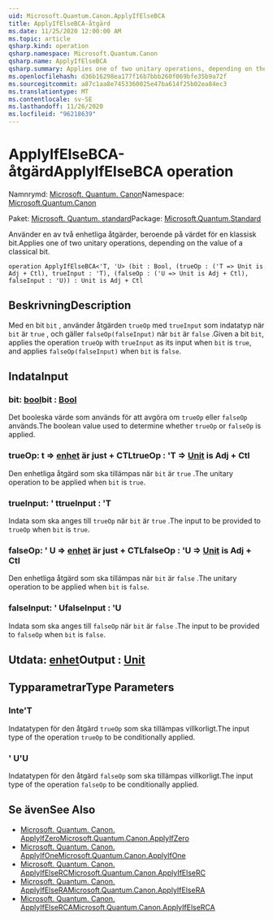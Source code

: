 ```yaml
---
uid: Microsoft.Quantum.Canon.ApplyIfElseBCA
title: ApplyIfElseBCA-åtgärd
ms.date: 11/25/2020 12:00:00 AM
ms.topic: article
qsharp.kind: operation
qsharp.namespace: Microsoft.Quantum.Canon
qsharp.name: ApplyIfElseBCA
qsharp.summary: Applies one of two unitary operations, depending on the value of a classical bit.
ms.openlocfilehash: d36b16298ea177f16b7bbb260f069bfe35b9a72f
ms.sourcegitcommit: a87c1aa8e7453360025e47ba614f25b02ea84ec3
ms.translationtype: MT
ms.contentlocale: sv-SE
ms.lasthandoff: 11/26/2020
ms.locfileid: "96218639"
---
```

# <a name="applyifelsebca-operation"></a><span data-ttu-id="8f93b-102">ApplyIfElseBCA-åtgärd</span><span class="sxs-lookup"><span data-stu-id="8f93b-102">ApplyIfElseBCA operation</span></span>

<span data-ttu-id="8f93b-103">Namnrymd: [Microsoft. Quantum. Canon](xref:Microsoft.Quantum.Canon)</span><span class="sxs-lookup"><span data-stu-id="8f93b-103">Namespace: [Microsoft.Quantum.Canon](xref:Microsoft.Quantum.Canon)</span></span>

<span data-ttu-id="8f93b-104">Paket: [Microsoft. Quantum. standard](https://nuget.org/packages/Microsoft.Quantum.Standard)</span><span class="sxs-lookup"><span data-stu-id="8f93b-104">Package: [Microsoft.Quantum.Standard](https://nuget.org/packages/Microsoft.Quantum.Standard)</span></span>


<span data-ttu-id="8f93b-105">Använder en av två enhetliga åtgärder, beroende på värdet för en klassisk bit.</span><span class="sxs-lookup"><span data-stu-id="8f93b-105">Applies one of two unitary operations, depending on the value of a classical bit.</span></span>

```qsharp
operation ApplyIfElseBCA<'T, 'U> (bit : Bool, (trueOp : ('T => Unit is Adj + Ctl), trueInput : 'T), (falseOp : ('U => Unit is Adj + Ctl), falseInput : 'U)) : Unit is Adj + Ctl
```


## <a name="description"></a><span data-ttu-id="8f93b-106">Beskrivning</span><span class="sxs-lookup"><span data-stu-id="8f93b-106">Description</span></span>

<span data-ttu-id="8f93b-107">Med en bit `bit` , använder åtgärden `trueOp` med `trueInput` som indatatyp när `bit` är `true` , och gäller `falseOp(falseInput)` när `bit` är `false` .</span><span class="sxs-lookup"><span data-stu-id="8f93b-107">Given a bit `bit`, applies the operation `trueOp` with `trueInput` as its input when `bit` is `true`, and applies `falseOp(falseInput)` when `bit` is `false`.</span></span>

## <a name="input"></a><span data-ttu-id="8f93b-108">Indata</span><span class="sxs-lookup"><span data-stu-id="8f93b-108">Input</span></span>

### <a name="bit--bool"></a><span data-ttu-id="8f93b-109">bit: [bool](xref:microsoft.quantum.lang-ref.bool)</span><span class="sxs-lookup"><span data-stu-id="8f93b-109">bit : [Bool](xref:microsoft.quantum.lang-ref.bool)</span></span>

<span data-ttu-id="8f93b-110">Det booleska värde som används för att avgöra om `trueOp` eller `falseOp` används.</span><span class="sxs-lookup"><span data-stu-id="8f93b-110">The boolean value used to determine whether `trueOp` or `falseOp` is applied.</span></span>


### <a name="trueop--t--unit--is-adj--ctl"></a><span data-ttu-id="8f93b-111">trueOp: t => [enhet](xref:microsoft.quantum.lang-ref.unit)  är just + CTL</span><span class="sxs-lookup"><span data-stu-id="8f93b-111">trueOp : 'T => [Unit](xref:microsoft.quantum.lang-ref.unit)  is Adj + Ctl</span></span>

<span data-ttu-id="8f93b-112">Den enhetliga åtgärd som ska tillämpas när `bit` är `true` .</span><span class="sxs-lookup"><span data-stu-id="8f93b-112">The unitary operation to be applied when `bit` is `true`.</span></span>


### <a name="trueinput--t"></a><span data-ttu-id="8f93b-113">trueInput: ' t</span><span class="sxs-lookup"><span data-stu-id="8f93b-113">trueInput : 'T</span></span>

<span data-ttu-id="8f93b-114">Indata som ska anges till `trueOp` när `bit` är `true` .</span><span class="sxs-lookup"><span data-stu-id="8f93b-114">The input to be provided to `trueOp` when `bit` is `true`.</span></span>


### <a name="falseop--u--unit--is-adj--ctl"></a><span data-ttu-id="8f93b-115">falseOp: ' U => [enhet](xref:microsoft.quantum.lang-ref.unit)  är just + CTL</span><span class="sxs-lookup"><span data-stu-id="8f93b-115">falseOp : 'U => [Unit](xref:microsoft.quantum.lang-ref.unit)  is Adj + Ctl</span></span>

<span data-ttu-id="8f93b-116">Den enhetliga åtgärd som ska tillämpas när `bit` är `false` .</span><span class="sxs-lookup"><span data-stu-id="8f93b-116">The unitary operation to be applied when `bit` is `false`.</span></span>


### <a name="falseinput--u"></a><span data-ttu-id="8f93b-117">falseInput: ' U</span><span class="sxs-lookup"><span data-stu-id="8f93b-117">falseInput : 'U</span></span>

<span data-ttu-id="8f93b-118">Indata som ska anges till `falseOp` när `bit` är `false` .</span><span class="sxs-lookup"><span data-stu-id="8f93b-118">The input to be provided to `falseOp` when `bit` is `false`.</span></span>



## <a name="output--unit"></a><span data-ttu-id="8f93b-119">Utdata: [enhet](xref:microsoft.quantum.lang-ref.unit)</span><span class="sxs-lookup"><span data-stu-id="8f93b-119">Output : [Unit](xref:microsoft.quantum.lang-ref.unit)</span></span>



## <a name="type-parameters"></a><span data-ttu-id="8f93b-120">Typparametrar</span><span class="sxs-lookup"><span data-stu-id="8f93b-120">Type Parameters</span></span>

### <a name="t"></a><span data-ttu-id="8f93b-121">Inte</span><span class="sxs-lookup"><span data-stu-id="8f93b-121">'T</span></span>

<span data-ttu-id="8f93b-122">Indatatypen för den åtgärd `trueOp` som ska tillämpas villkorligt.</span><span class="sxs-lookup"><span data-stu-id="8f93b-122">The input type of the operation `trueOp` to be conditionally applied.</span></span>
### <a name="u"></a><span data-ttu-id="8f93b-123">' U</span><span class="sxs-lookup"><span data-stu-id="8f93b-123">'U</span></span>

<span data-ttu-id="8f93b-124">Indatatypen för den åtgärd `falseOp` som ska tillämpas villkorligt.</span><span class="sxs-lookup"><span data-stu-id="8f93b-124">The input type of the operation `falseOp` to be conditionally applied.</span></span>

## <a name="see-also"></a><span data-ttu-id="8f93b-125">Se även</span><span class="sxs-lookup"><span data-stu-id="8f93b-125">See Also</span></span>

- [<span data-ttu-id="8f93b-126">Microsoft. Quantum. Canon. ApplyIfZero</span><span class="sxs-lookup"><span data-stu-id="8f93b-126">Microsoft.Quantum.Canon.ApplyIfZero</span></span>](xref:Microsoft.Quantum.Canon.ApplyIfZero)
- [<span data-ttu-id="8f93b-127">Microsoft. Quantum. Canon. ApplyIfOne</span><span class="sxs-lookup"><span data-stu-id="8f93b-127">Microsoft.Quantum.Canon.ApplyIfOne</span></span>](xref:Microsoft.Quantum.Canon.ApplyIfOne)
- [<span data-ttu-id="8f93b-128">Microsoft. Quantum. Canon. ApplyIfElseRC</span><span class="sxs-lookup"><span data-stu-id="8f93b-128">Microsoft.Quantum.Canon.ApplyIfElseRC</span></span>](xref:Microsoft.Quantum.Canon.ApplyIfElseRC)
- [<span data-ttu-id="8f93b-129">Microsoft. Quantum. Canon. ApplyIfElseRA</span><span class="sxs-lookup"><span data-stu-id="8f93b-129">Microsoft.Quantum.Canon.ApplyIfElseRA</span></span>](xref:Microsoft.Quantum.Canon.ApplyIfElseRA)
- [<span data-ttu-id="8f93b-130">Microsoft. Quantum. Canon. ApplyIfElseRCA</span><span class="sxs-lookup"><span data-stu-id="8f93b-130">Microsoft.Quantum.Canon.ApplyIfElseRCA</span></span>](xref:Microsoft.Quantum.Canon.ApplyIfElseRCA)